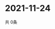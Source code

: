 # 2021-11-24
  共 0条

  <!-- BEGIN -->
  <!-- 最后更新时间Wed Nov 24 2021 22:03:09 GMT+0000 (Coordinated Universal Time) -->
  
  <!-- END -->
  
  